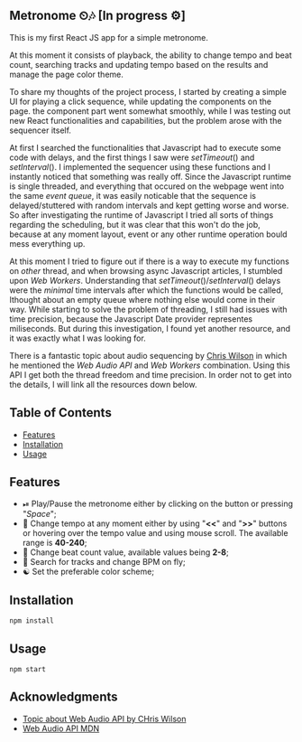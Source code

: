 ## Metronome ⏲🎶 [In progress ⚙]


This is my first React JS app for a simple metronome.

At this moment it consists of playback, the ability to change tempo and beat count, searching tracks and updating tempo based on the results and manage the page color theme.

To share my thoughts of the project process, I started by creating a simple UI for playing a click sequence, while updating the components on the page.
the component part went somewhat smoothly, while I was testing out new React functionalities and capabilities, but the problem arose with the sequencer itself.

At first I searched the functionalities that Javascript had to execute some code with delays, and the first things I saw were _setTimeout_() and _setInterval_().
I implemented the sequencer using these functions and I instantly noticed that something was really off. Since the Javascript runtime is single threaded, and everything
that occured on the webpage went into the same _event queue_, it was easily noticable that the sequence is delayed/stuttered with random intervals and kept getting worse
and worse. So after investigating the runtime of Javascript I tried all sorts of things regarding the scheduling, but it was clear that this won't do the job, because
at any moment layout, event or any other runtime operation bould mess everything up.

At this moment I tried to figure out if there is a way to execute my functions on _other_ thread, and when browsing async Javascript articles, I stumbled upon _Web Workers_.
Understanding that _setTimeout_()/_setInterval_() delays were the _*minimal*_ time intervals after which the functions would be called, Ithought about an empty queue where nothing
else would come in their way. While starting to solve the problem of threading, I still had issues with time precision, because the Javascript Date provider representes miliseconds.
But during this investigation, I found yet another resource, and it was exactly what I was looking for.

There is a fantastic topic about audio sequencing by [Chris Wilson](https://twitter.com/cwilso) in which he mentioned the _Web Audio API_ and _Web Workers_ combination.
Using this API I get both the thread freedom and time precision. In order not to get into the details, I will link all the resources down below.

## Table of Contents

- [Features](#features)
- [Installation](#installation)
- [Usage](#usage)

## Features

- ⏯ Play/Pause the metronome either by clicking on the button or pressing "_Space_";
- 🚄 Change tempo at any moment either by using "**<<**" and "**>>**" buttons or hovering over the tempo value and using mouse scroll. The available range is **40-240**;
- 🔄 Change beat count value, available values being **2-8**;
- 🔎 Search for tracks and change BPM on fly;
- ☯ Set the preferable color scheme;

## Installation

```npm install```

## Usage

```npm start```

## Acknowledgments

- [Topic about Web Audio API by CHris Wilson](https://web.dev/audio-scheduling/)
- [Web Audio API MDN](https://developer.mozilla.org/en-US/docs/Web/API/Web_Audio_API)
